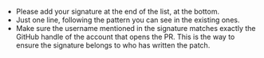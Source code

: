 * Please add your signature at the end of the list, at the bottom.
* Just one line, following the pattern you can see in the existing ones.
* Make sure the username mentioned in the signature matches exactly the GitHub
  handle of the account that opens the PR. This is the way to ensure the
  signature belongs to who has written the patch.
